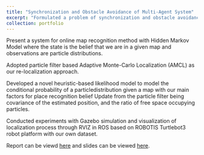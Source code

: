 ```yaml
---
title: "Synchronization and Obstacle Avoidance of Multi-Agent System"
excerpt: "Formulated a problem of synchronization and obstacle avoidance of Multi-Agent System with directed graph. Controllers based on LQR-CBF-CLF and MPC-CBF-CLF was developed."
collection: portfolio
---
```

Present a system for online map recognition method with Hidden Markov Model where the state is the belief that we are in a given map and observations are particle distributions.

Adopted particle filter based Adaptive Monte-Carlo Localization (AMCL) as our re-localization approach.

Developed a novel heuristic-based likelihood model to model the conditional probability of a particledistribution given a map with our main factors for place recognition belief Update from the particle filter being covariance of the estimated position, and the ratio of free space occupying particles.

Conducted experiments with Gazebo simulation and visualization of localization process through RVIZ in ROS based on ROBOTIS Turtlebot3 robot platform with our own dataset.


Report can be viewd [here](https://www.overleaf.com/read/gpdqjsqvggrh) and slides can be viewed [here](https://docs.google.com/presentation/d/1s6Ba3y0D9pZgH-MT7rRAsKmhZH_HD6-R2XlpOyxg2rk/edit?usp=sharing).
